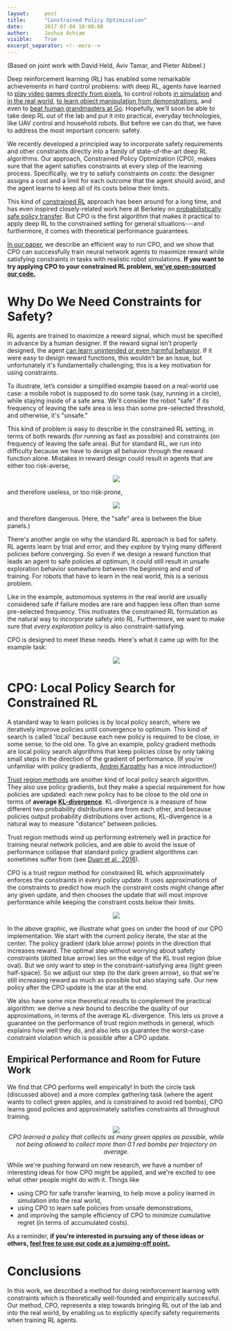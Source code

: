 ```yaml
---
layout:     post
title:      "Constrained Policy Optimization"
date:       2017-07-04 10:00:00
author:     Joshua Achiam
visible:    True
excerpt_separator: <!--more-->
---
```

(Based on joint work with David Held, Aviv Tamar, and Pieter Abbeel.)

Deep reinforcement learning (RL) has enabled some remarkable achievements in hard control problems: with deep RL, agents have learned to [play video games directly from pixels](https://arxiv.org/abs/1602.01783), to control robots [in simulation](https://arxiv.org/abs/1502.05477) and [in the real world](http://rll.berkeley.edu/deeplearningrobotics/), [to learn object manipulation from demonstrations](https://blog.openai.com/robots-that-learn/), and even to [beat human grandmasters at Go](https://deepmind.com/research/publications/mastering-game-go-deep-neural-networks-tree-search/). Hopefully, we’ll soon be able to take deep RL out of the lab and put it into practical, everyday technologies, like UAV control and household robots. But before we can do that, we have to address the most important concern: safety.

We recently developed a principled way to incorporate safety requirements and other constraints directly into a family of state-of-the-art deep RL algorithms. Our approach, Constrained Policy Optimization (CPO), makes sure that the agent satisfies constraints at every step of the learning process. Specifically, we try to satisfy constraints on _costs_: the designer assigns a cost and a limit for each outcome that the agent should avoid, and the agent learns to keep all of its costs below their limits. 

This kind of [constrained RL](http://www-sop.inria.fr/members/Eitan.Altman/TEMP/h.pdf) approach has been around for a long time, and has even inspired closely-related work here at Berkeley on [probabilistically safe policy transfer](https://arxiv.org/abs/1705.05394). But CPO is the first algorithm that makes it practical to apply deep RL to the constrained setting for general situations---and furthermore, it comes with theoretical performance guarantees. 


[In our paper](https://arxiv.org/abs/1705.10528), we describe an efficient way to run CPO, and we show that CPO can successfully train neural network agents to maximize reward while satisfying constraints in tasks with realistic robot simulations. **If you want to try applying CPO to your constrained RL problem, [we've open-sourced our code.](https://github.com/jachiam/cpo)**


<!--more-->

# Why Do We Need Constraints for Safety?


RL agents are trained to maximize a reward signal, which must be specified in advance by a human designer. If the reward signal isn’t properly designed, the agent [can learn unintended or even harmful behavior](https://blog.openai.com/faulty-reward-functions/). If it were easy to design reward functions, this wouldn't be an issue, but unfortunately it's fundamentally challenging; this is a key motivation for using constraints. 

<!--To illustrate, let’s consider a simplified example based on a real-world use case: an autonomous car which is supposed to drive to its destination and avoid collisions. We'll require that the collision frequency for the car is less than some pre-selected threshold, for the sake of safety. If the frequency of collisions is below that threshold, we’ll consider the car “safe,” and otherwise, it’s “unsafe.”-->

To illustrate, let’s consider a simplified example based on a real-world use case: a mobile robot is supposed to do some task (say, running in a circle), while staying inside of a safe area. We'll consider the robot "safe" if its frequency of leaving the safe area is less than some pre-selected threshold, and otherwise, it's "unsafe."

This kind of problem is easy to describe in the constrained RL setting, in terms of both rewards (for running as fast as possible) and constraints (on frequency of leaving the safe area). But for standard RL, we run into difficulty because we have to design all behavior through the reward function alone. Mistakes in reward design could result in agents that are either too risk-averse,

<p style="text-align:center;">
<img src="http://imgur.com/1IhckPl.gif">
</p>

and therefore useless, or too risk-prone, 

<p style="text-align:center;">
<img src="http://imgur.com/jshfjUw.gif">
</p>

and therefore dangerous. (Here, the "safe" area is between the blue panels.)

There's another angle on why the standard RL approach is bad for safety. RL agents learn by trial and error, and they *explore* by trying many different policies before converging. So even if we design a reward function that leads an agent to safe policies at optimum, it could still result in unsafe exploration behavior somewhere between the beginning and end of training. For robots that have to learn in the real world, this is a serious problem.

Like in the example, autonomous systems in the real world are usually considered safe if failure modes are rare and happen less often than some pre-selected frequency. This motivates the constrained RL formulation as the natural way to incorporate safety into RL. Furthermore, we want to make sure that *every exploration policy* is also constraint-satisfying. 

CPO is designed to meet these needs. Here's what it came up with for the example task:

<p style="text-align:center;">
<img src="http://imgur.com/Vlvzz7D.gif">
</p>



# CPO: Local Policy Search for Constrained RL

A standard way to learn policies is by local policy search, where we iteratively improve policies until convergence to optimum. This kind of search is called 'local' because each new policy is required to be close, in some sense, to the old one. To give an example, policy gradient methods are local policy search algorithms that keep policies close by only taking small steps in the direction of the gradient of performance. (If you're unfamiliar with policy gradients, [Andrej Karpathy](http://karpathy.github.io/2016/05/31/rl/) has a nice introduction!)

[Trust region methods](https://arxiv.org/abs/1502.05477) are another kind of local policy search algorithm. They also use policy gradients, but they make a special requirement for how policies are updated: each new policy has to be close to the old one in terms of **average [KL-divergence](https://en.wikipedia.org/wiki/Kullback%E2%80%93Leibler_divergence)**. KL-divergence is a measure of how different two probability distributions are from each other, and because policies output probability distributions over actions, KL-divergence is a natural way to measure "distance" between policies. 

Trust region methods wind up performing extremely well in practice for training neural network policies, and are able to avoid the issue of performance collapse that standard policy gradient algorithms can sometimes suffer from (see [Duan et al., 2016](https://arxiv.org/abs/1604.06778)). 

CPO is a trust region method for constrained RL which approximately enforces the constraints in every policy update. It uses approximations of the constraints to predict how much the constraint costs might change after any given update, and then chooses the update that will most improve performance while keeping the constraint costs below their limits. 


<p style="text-align:center;">
<img src="https://media.giphy.com/media/xUA7aNcfe5lpuEYqNq/giphy.gif
">
</p>

In the above graphic, we illustrate what goes on under the hood of our CPO implementation. We start with the current policy iterate, the star at the center. The policy gradient (dark blue arrow) points in the direction that increases reward. The optimal step without worrying about safety constraints (dotted blue arrow) lies on the edge of the KL trust region (blue oval). But we only want to step in the constraint-satisfying area (light green half-space). So we adjust our step (to the dark green arrow), so that we're still increasing reward as much as possible but also staying safe. Our new policy after the CPO update is the star at the end. 


We also have some nice theoretical results to complement the practical algorithm: we derive a new bound to describe the quality of our approximations, in terms of the average KL-divergence. This lets us prove a guarantee on the performance of trust region methods in general, which explains how well they do, and also lets us guarantee the worst-case constraint violation which is possible after a CPO update.


## Empirical Performance and Room for Future Work

We find that CPO performs well empirically! In both the circle task (discussed above) and a more complex gathering task (where the agent wants to collect green apples, and is constrained to avoid red bombs), CPO learns good policies and approximately satisfies constraints all throughout training. 



<p style="text-align:center;">
<img src="http://imgur.com/82dc6JF.gif
"><br>
<i>CPO learned a policy that collects as many green apples as possible, while not being allowed to collect more than 0.1 red bombs per trajectory on average.</i>
</p>


While we're pushing forward on new research, we have a number of interesting ideas for how CPO might be applied, and we're excited to see what other people might do with it. Things like

* using CPO for safe transfer learning, to help move a policy learned in simulation into the real world,
* using CPO to learn safe policies from unsafe demonstrations,
* and improving the sample efficiency of CPO to minimize cumulative regret (in terms of accumulated costs). 

As a reminder, **if you're interested in pursuing any of these ideas or others, [feel free to use our code as a jumping-off point.](https://github.com/jachiam/cpo)**


# Conclusions

In this work, we described a method for doing reinforcement learning with constraints which is theoretically well-founded and empirically successful. Our method, CPO, represents a step towards bringing RL out of the lab and into the real world, by enabling us to explicitly specify safety requirements when training RL agents. 



